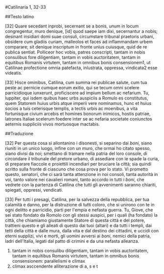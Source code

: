 #Catilinaria 1, 32-33

##Testo latino

[32] Quare secedant inprobi, <span class="target poliptoto">secernant</span> se a bonis, <span class="target anastrofe">unum in locum</span> congregentur, muro denique, [id] quod saepe iam dixi, <span class="target poliptoto">secernantur</span> a nobis; desinant insidiari domi suae consuli, <span class="target parallelismo">circumstare tribunal</span> praetoris urbani, <span class="target parallelismo chiasmo">obsidere</span> cum gladiis <span class="target parallelismo chiasmo">curiam</span>, <span class="target chiasmo">malleolos et faces</span> ad     inflammandam urbem <span class="target chiasmo">comparare</span>; sit denique inscriptum in fronte <span class="target tmesi">unius cuiusque</span>, quid de re publica sentiat. Polliceor hoc vobis, patres conscripti, <span class="target anafora">tantam</span> in nobis consulibus fore diligentiam, <span class="target anafora">tantam</span> in vobis auctoritatem, <span class="target anafora">tantam</span> in equitibus Romanis virtutem, <span class="target anafora">tantam</span> in omnibus bonis consensionem<span class="foot-number" id="fn-9">1</span>, ut Catilinae profectione omnia <span class="target climax alliterazione">patefacta, inlustrata, oppressa, vindicata</span><span class="foot-number" id="fn-10">2</span> esse videatis.

[33] Hisce ominibus, Catilina, cum summa rei publicae salute, cum tua peste ac pernicie cumque eorum exitio, qui se tecum omni scelere parricidioque iunxerunt, proficiscere ad impium bellum ac nefarium. Tu, Iuppiter, qui isdem quibus haec urbs auspiciis a Romulo es constitutus, quem Statorem huius urbis atque imperii vere nominamus, hunc et huius socios a tuis ceterisque templis, a tectis urbis ac moenibus, a vita fortunisque civium arcebis et homines bonorum inimicos, hostis patriae, latrones Italiae scelerum foedere inter se ac nefaria societate coniunctos aeternis suppliciis vivos mortuosque mactabis.

##Traduzione

[32] Per questa cosa si allontanino i disonesti, si separino dai *boni*, siano riuniti in un unico luogo, infine con un muro, che ormai ho citato spesso, siano divisi da noi; smettano di tramare nella patria del loro console, di circondare il tribunale del pretore urbano, di assediare con le spade la curia, di preparare fiaccole e proiettili incendiari per bruciare la città; sia quindi scritto sulla fronte di ciascuno che cosa prova per lo stato. Vi prometto questo, senatori, che ci sarà tanta attenzione in noi consoli, tanta autorità in voi, tanto valore nei cavalieri romani, tanto accordo in tutti i *boni*, che vedrete con la partenza di Catilina che tutti gli avvenimenti saranno chiariti, spiegati, oppressi, vendicati.

[33] Per tutti i presagi, Catilina, per la salvezza della repubblica, per tua calamità e danno, per la distruzione di tutti coloro, che si unirono con te in ogni delitto e parricidio, parti per l'empia e nefasta guerra. Tu, Giove, che sei stato fondato da Romolo con gli stessi auspici, per i quali (ha fondato) la città, che chiamiamo giustamente Statore di questa città e del potere, trattieni questo e gli alleati di questo dai tuoi (altari) e da tutti i templi, dai tetti della città e dalle mura, dalla vita e dal destino dei cittadini, e uccidi con eterni supplizi, vivi e morti, gli uomini avversi ai *boni*, nemici della patria, ladri dell'Italia, legati dal patto di crimini e da una nefasta alleanza.

<div id="foot-wrapper">
<ol>
    <li id="ft-9">tantam in nobis consulibu diligentiam, tantam in vobis auctoritatem, tantam in equitibus Romanis virtutem, tantam in omnibus bonis consensionem: parallelismi e climax</li>
    <li id="ft-10">climax asccendente alliterazione di a, s e t</li>
</ol>
</div>
